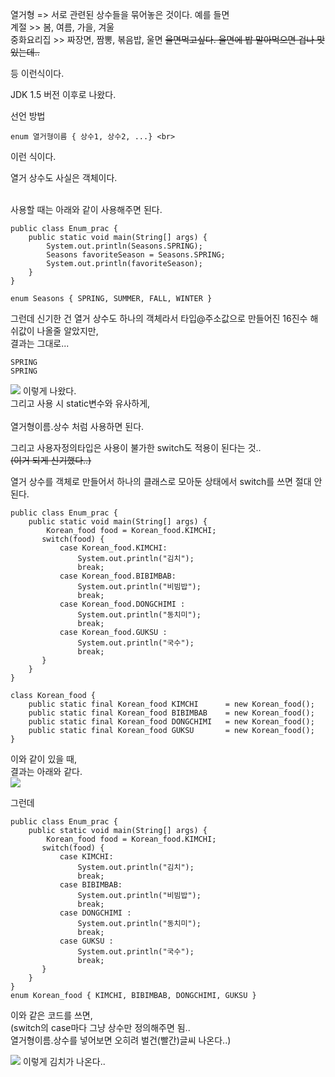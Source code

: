 열거형 => 서로 관련된 상수들을 묶어놓은 것이다.
예를 들면<br>
계절 >> 봄, 여름, 가을, 겨울<br>
중화요리집 >> 짜장면, 짬뽕, 볶음밥, 울면 ~~울면먹고싶다. 울면에 밥 말아먹으면 겁나 맛있는데..~~<br>

등 이런식이다.

JDK 1.5 버전 이후로 나왔다.<br>

선언 방법<br>
```
enum 열거형이름 { 상수1, 상수2, ...} <br>
```
이런 식이다.<br>

열거 상수도 사실은 객체이다.<br><br>

사용할 때는 아래와 같이 사용해주면 된다.<br>
```
public class Enum_prac {
    public static void main(String[] args) {
        System.out.println(Seasons.SPRING); 
        Seasons favoriteSeason = Seasons.SPRING;
        System.out.println(favoriteSeason); 
    }
}

enum Seasons { SPRING, SUMMER, FALL, WINTER }
```

그런데 신기한 건 열거 상수도 하나의 객체라서 타입@주소값으로 만들어진 16진수 해쉬값이 나올줄 알았지만,<br> 결과는 그대로...
```
SPRING
SPRING
````

![](https://velog.velcdn.com/images/tjdtn4484/post/12a33cc5-7ad0-4825-b846-31e1811c3e94/image.png)
이렇게 나왔다.<br>
그리고 사용 시 static변수와 유사하게,<br><br>
열거형이름.상수 처럼 사용하면 된다.<br>

그리고 사용자정의타입은 사용이 불가한 switch도 적용이 된다는 것..<br>
~~(이거 되게 신기했다..)~~

열거 상수를 객체로 만들어서 하나의 클래스로 모아둔 상태에서 switch를 쓰면 절대 안된다.


```
public class Enum_prac {
    public static void main(String[] args) {
        Korean_food food = Korean_food.KIMCHI;
       switch(food) {
           case Korean_food.KIMCHI:
               System.out.println("김치");
               break;
           case Korean_food.BIBIMBAB:
               System.out.println("비빔밥");
               break;
           case Korean_food.DONGCHIMI :
               System.out.println("동치미");
               break;
           case Korean_food.GUKSU :
               System.out.println("국수");
               break;
       }
    }
}

class Korean_food {
    public static final Korean_food KIMCHI      = new Korean_food();
    public static final Korean_food BIBIMBAB    = new Korean_food();
    public static final Korean_food DONGCHIMI   = new Korean_food();
    public static final Korean_food GUKSU       = new Korean_food();
}
```
이와 같이 있을 때,<br>
결과는 아래와 같다.<br>
![](https://velog.velcdn.com/images/tjdtn4484/post/ef222bf6-2fd7-4045-8706-90bae52ac2ce/image.png)

그런데 
```
public class Enum_prac {
    public static void main(String[] args) {
        Korean_food food = Korean_food.KIMCHI;
       switch(food) {
           case KIMCHI:
               System.out.println("김치");
               break;
           case BIBIMBAB:
               System.out.println("비빔밥");
               break;
           case DONGCHIMI :
               System.out.println("동치미");
               break;
           case GUKSU :
               System.out.println("국수");
               break;
       }
    }
}
enum Korean_food { KIMCHI, BIBIMBAB, DONGCHIMI, GUKSU }
```
이와 같은 코드를 쓰면,<br>
(switch의 case마다 그냥 상수만 정의해주면 됨..<br>
열거형이름.상수를 넣어보면 오히려 벌건(빨간)글씨 나온다..)<br>

![](https://velog.velcdn.com/images/tjdtn4484/post/4e184eb4-c9a4-4690-94b1-d3205a94044e/image.png)
이렇게 김치가 나온다..
